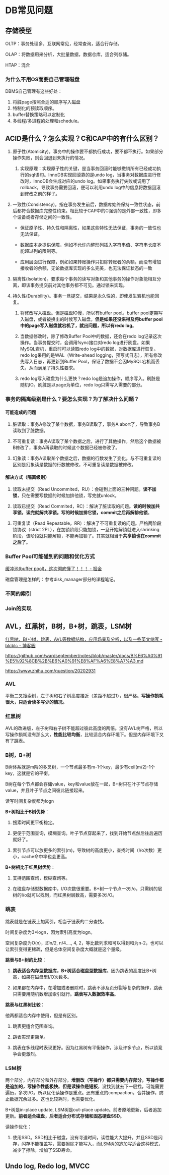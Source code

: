 # DB常见问题

## 存储模型

OLTP：事务处理多，互联网常见，经常查询，适合行存储。

OLAP：将数据用来分析，大批量数据，数据仓库，适合列存储。

HTAP：混合

### 为什么不用OS而要自己管理磁盘

DBMS自己管理有这些好处：

1. 将脏page按照合适的顺序写入磁盘
2. 特制化的预读取顺序。
3. buffer替换策略可以定制化
4. 多线程/多进程的处理和schedule。

## ACID是什么？怎么实现？C和CAP中的有什么区别？

1. 原子性(Atomicity)。事务中的操作要不都执行成功，要不都不执行。如果部分操作失败，则会回退到未执行的情况。
   
   1. 实现原理：实现原子性的关键，是当事务回滚时能够撤销所有已经成功执行的sql语句。InnoDB实现回滚靠的是undo log，当事务对数据库进行修改时，InnoDB会生成对应的undo log。如果事务执行失败或调用了rollback，导致事务需要回滚，便可以利用undo log中的信息将数据回滚到修改之前的样子。

2. 一致性(Consistency)。指在事务发生前后，数据库始终保持一致性状态，前后都符合数据库完整性约束。相比较于CAP中的C强调的是外部一致性，即多个设备或者存储之间的一致性。
   
   - 保证原子性、持久性和隔离性，如果这些特性无法保证，事务的一致性也无法保证。
   
   - 数据库本身提供保障，例如不允许向整形列插入字符串值、字符串长度不能超过列的限制等。
   
   - 应用层面进行保障，例如如果转账操作只扣除转账者的余额，而没有增加接收者的余额，无论数据库实现的多么完美，也无法保证状态的一致

3. 隔离性(Isolation)。要求每个事务的读写对象和其他事务的操作对象能相互分离，即该事务提交前对其他事务都不可见。通过锁来实现。

4. 持久性(Durability)。事务一旦提交，结果是永久性的，即使发生宕机也能回复。
   
   1. 将修改写入磁盘。但是磁盘IO慢，所以有buffer pool。buffer pool定期写入磁盘，或者被换出的时候写入磁盘。**但是如果还没来得及将buffer pool中的page写入磁盘就宕机了，就出问题，所以有redo log**。
   
   2. 当数据修改时，除了修改Buffer Pool中的数据，还会在redo log记录这次操作。当事务提交时，会调用fsync接口对redo log进行刷盘。如果MySQL宕机，重启时可以读取redo log中的数据，对数据库进行恢复。redo log采用的是WAL（Write-ahead logging，预写式日志），所有修改先写入日志，再更新到Buffer Pool，保证了数据不会因MySQL宕机而丢失，从而满足了持久性要求。
   
   3. redo log写入磁盘为什么更快？redo log是追加操作，顺序写入。刷脏是随机IO。刷脏是以page为单位，redo log只需写入需要的部分。

### 事务的隔离级别是什么？要怎么实现？为了解决什么问题？

#### 可能造成的问题

1. 脏读取：事务A修改了某个数据，事务B读取了，事务A abort了，导致事务B读取到了脏数据。

2. 不可重复读：事务A读取了某个数据之后，进行了其他操作，然后这个数据被B修改了，事务A再读取的时候这个数据已经被修改了。

3. 幻象读：事务A读取某个数据之后，数据的行数发生了变化。与不可重复读的区别是幻象读是数据的行数被修改，不可重复读是数据被修改。

#### 解决方式（隔离级别）

1. 读取未提交（Read Uncommited，RU）：会碰到上面的三种问题。**读不加锁**，只在需要写数据的时候加排他锁，写完就unlock。

2. 读取已提交（Read Commited，RC）：解决了脏读取的问题。**读的时候加共享锁，读完就解共享锁。写的时候加排它锁，commit之后再解排他锁**。

3. 可重复读（Read Repeatable，RR）：解决了不可重复读的问题。严格两阶段锁协议（strict 2PL），在加锁阶段只能加锁，一旦开始解锁就进入shrinking阶段，该阶段就只能解锁，不能再加锁了。其实就相当于**共享锁也在commit之后了**。

### Buffer Pool可能碰到的问题和优化方式

[缓冲池(buffer pool)，这次彻底懂了！！！ - 掘金](https://juejin.cn/post/6844903874172551181)

磁盘管理是怎样的：参考disk_manager部分的课程笔记。

### 不同的索引

### Join的实现

## AVL，红黑树，B树，B+树，跳表，LSM树

[红黑树、B(+)树、跳表、AVL等数据结构，应用场景及分析，以及一些英文缩写 - blcblc - 博客园](https://www.cnblogs.com/charlesblc/p/5987812.html)

https://github.com/wardseptember/notes/blob/master/docs/B%E6%A0%91%E5%92%8CB%2B%E6%A0%91%E8%AF%A6%E8%A7%A3.md

https://www.zhihu.com/question/20202931

### AVL

平衡二叉搜索树，左子树和右子树高度接近（差距不超过1），很严格。**写操作损耗很大，只适合读多写少的情况。**

### 红黑树

AVL的改进版，左子树和右子树不能超过彼此高度的两倍。没有AVL树严格，所以写操作损耗没有那么大，**性能比较均衡**，比较适合内存环境下。但是内存环境下又有了跳表。

### B树，B+树

B树体系就是m阶的多叉树，一个节点最多有m-1个key，最少有ceil(m/2)-1个key，这就是它的平衡。

B树在每个节点都会存储value，key和value放在一起，B+树只在叶子节点存储value，并且叶子节点之间彼此链接起来。

读写时间复杂度都为logn

**B+树相比于B树优势**：

1. 搜索时间更平衡稳定。

2. 更便于范围查询，模糊查询。叶子节点穿起来了，找到开始节点然后往后遍历就好了。

3. 索引节点可以放更多的索引(m)，导致树的高度更小，查找时间（I/o次数）更小，cache命中率也会更高。

**B+树相比于红黑树优势**：

1. 支持范围查询，模糊查询等。

2. 在磁盘存储型数据库中，I/O次数很重要。B+树一个节点一次I/o，只需树的层树的I/o就可以找到，而红黑树层数高，需要多次I/O。

### 跳表

跳表就是在链表上加索引，相当于链表的二分查找。

时间复杂度为3*logn，因为索引高度为logn。

空间复杂度为O(n)，即n/2, n/4...., 4, 2，等比数列求和可以得到和为n-2，也可以让索引变得更稀疏，但是总体空间复杂度大概就是这个量级。

**跳表与B+树的比较**：

1. **跳表适合内存型数据库，B+树适合磁盘型数据库**。因为跳表的高度比B+树高，如果在磁盘里I/O次数多。

2. 如果都在内存中，在增加或者删除时，跳表不涉及页分裂等复杂的操作，跳表只需要用随机数增加索引就行。**跳表写入数据效率高**。

**跳表与红黑树比较**：

他两都适合内存中使用，但是有区别。

1. 跳表更适合范围查询。

2. 跳表实现更简单。

3. 跳表在多线程时表现更好。因为红黑树有平衡操作，涉及许多节点，所以锁竞争会更激烈。

### LSM树

两个部分，内存部分和外存部分。**增删改（写操作）都只需要内存部分，写操作都是追加的，写操作性能极快**。**但是读操作是短板**，没找到就去下一层找，可能需要遍历，多次I/O。所以优化读操作是重点。还有重点的compaction，合并操作，防止数据冗余过多。这也比较耗时，也需要优化。

B+树是in-place update, LSM树是out-place update。前者原地更新，后者追加更新。**前者适合磁盘，后者适合分布式存储和固态硬盘SSD**。

读操作优化：

1. 使用SSD。SSD相比于磁盘，没有寻道时间，读性能大大提升。并且SSD是闪存，闪存不能覆盖写，需要擦除才能写入，而LSM树的追加写适合这种模式，减少了擦除，增加了SSD寿命。

## Undo log, Redo log, MVCC

